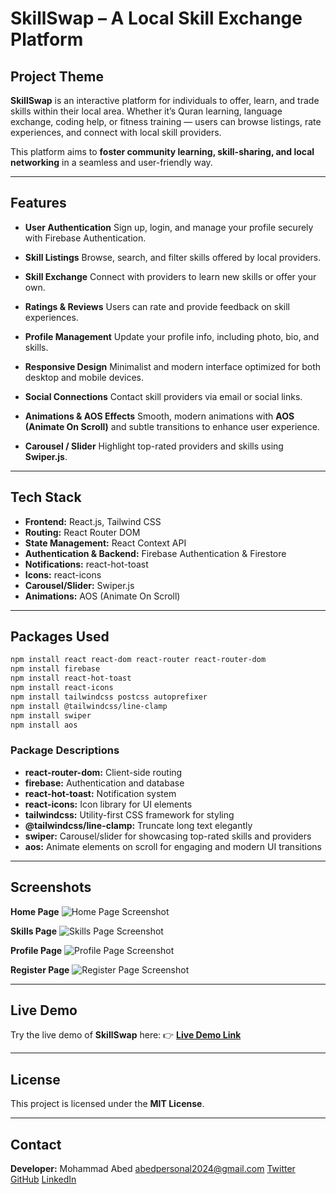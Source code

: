 # SkillSwap – A Local Skill Exchange Platform

## Project Theme

**SkillSwap** is an interactive platform for individuals to offer, learn, and trade skills within their local area. Whether it’s Quran learning, language exchange, coding help, or fitness training — users can browse listings, rate experiences, and connect with local skill providers.

This platform aims to **foster community learning, skill-sharing, and local networking** in a seamless and user-friendly way.

---

## Features

* **User Authentication**
  Sign up, login, and manage your profile securely with Firebase Authentication.

* **Skill Listings**
  Browse, search, and filter skills offered by local providers.

* **Skill Exchange**
  Connect with providers to learn new skills or offer your own.

* **Ratings & Reviews**
  Users can rate and provide feedback on skill experiences.

* **Profile Management**
  Update your profile info, including photo, bio, and skills.

* **Responsive Design**
  Minimalist and modern interface optimized for both desktop and mobile devices.

* **Social Connections**
  Contact skill providers via email or social links.

* **Animations & AOS Effects**
  Smooth, modern animations with **AOS (Animate On Scroll)** and subtle transitions to enhance user experience.

* **Carousel / Slider**
  Highlight top-rated providers and skills using **Swiper.js**.

---

## Tech Stack

* **Frontend:** React.js, Tailwind CSS
* **Routing:** React Router DOM
* **State Management:** React Context API
* **Authentication & Backend:** Firebase Authentication & Firestore
* **Notifications:** react-hot-toast
* **Icons:** react-icons
* **Carousel/Slider:** Swiper.js
* **Animations:** AOS (Animate On Scroll)

---

## Packages Used

```bash
npm install react react-dom react-router react-router-dom
npm install firebase
npm install react-hot-toast
npm install react-icons
npm install tailwindcss postcss autoprefixer
npm install @tailwindcss/line-clamp
npm install swiper
npm install aos
```

### Package Descriptions

* **react-router-dom:** Client-side routing
* **firebase:** Authentication and database
* **react-hot-toast:** Notification system
* **react-icons:** Icon library for UI elements
* **tailwindcss:** Utility-first CSS framework for styling
* **@tailwindcss/line-clamp:** Truncate long text elegantly
* **swiper:** Carousel/slider for showcasing top-rated skills and providers
* **aos:** Animate elements on scroll for engaging and modern UI transitions

---

## Screenshots

**Home Page**
![Home Page Screenshot](./src/assets/home.png)

**Skills Page**
![Skills Page Screenshot](./src/assets/allSkills.png)

**Profile Page**
![Profile Page Screenshot](./src/assets/profile.png)

**Register Page**
![Register Page Screenshot](./src/assets/SkillSwap_Register.png)

---

## Live Demo

Try the live demo of **SkillSwap** here:
👉 **[Live Demo Link](https://skill-swap-aa1db.web.app/)**

---

## License

This project is licensed under the **MIT License**.

---

## Contact

**Developer:** Mohammad Abed
 [abedpersonal2024@gmail.com](mailto:abedpersonal2024@gmail.com)
 [Twitter](https://x.com/AbedazimReal)
 [GitHub](https://github.com/the-abed)
 [LinkedIn](https://www.linkedin.com/in/mohammad-abed-477100386/)


